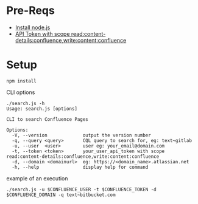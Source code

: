 # Pre-Reqs

* [Install node.js](https://nodejs.org/en/)
* [API Token with scope read:content-details:confluence,write:content:confluence](https://id.atlassian.com/manage/api-tokens)


# Setup
```
npm install
```

CLI options
```
./search.js -h                                                                                                                                                           
Usage: search.js [options]

CLI to search Confluence Pages

Options:
  -V, --version             output the version number
  -q, --query <query>       CQL query to search for, eg: text~gitlab
  -u, --user  <user>        user eg: your_email@domain.com
  -t, --token <token>       your_user_api_token with scope read:content-details:confluence,write:content:confluence
  -d, --domain <domainurl>  eg: https://<domain_name>.atlassian.net
  -h, --help                display help for command
```

example of an execution
```
./search.js -u $CONFLUENCE_USER -t $CONFLUENCE_TOKEN -d $CONFLUENCE_DOMAIN -q text~bitbucket.com                                                                       
```
